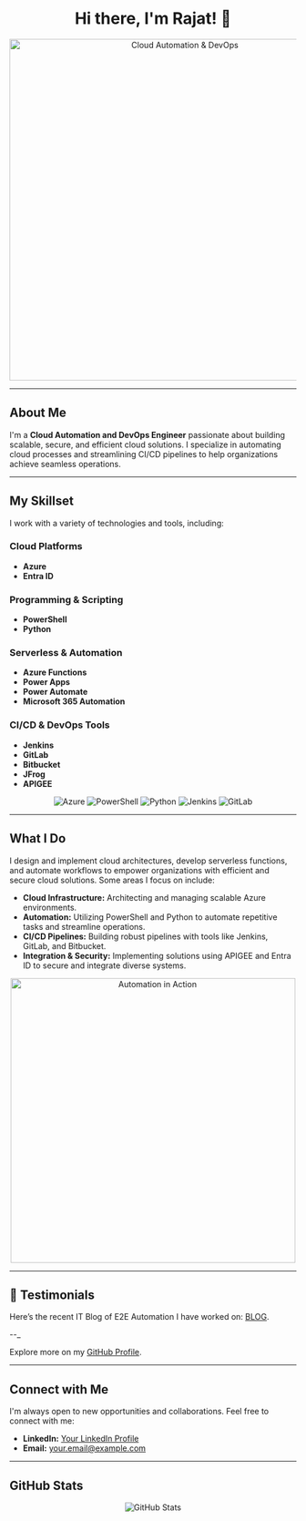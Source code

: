 <!-- Banner Section with an Animated GIF -->
<h1 align="center">Hi there, I'm Rajat! 👋</h1>
<p align="center">
  <img src="https://media.giphy.com/media/qgQUggAC3Pfv687qPC/giphy.gif" alt="Cloud Automation & DevOps" width="600"/>
</p>

---

## About Me

I'm a **Cloud Automation and DevOps Engineer** passionate about building scalable, secure, and efficient cloud solutions. I specialize in automating cloud processes and streamlining CI/CD pipelines to help organizations achieve seamless operations.

---

## My Skillset

I work with a variety of technologies and tools, including:

### Cloud Platforms
- **Azure**
- **Entra ID**

### Programming & Scripting
- **PowerShell**
- **Python**

### Serverless & Automation
- **Azure Functions**
- **Power Apps**
- **Power Automate**
- **Microsoft 365 Automation**

### CI/CD & DevOps Tools
- **Jenkins**
- **GitLab**
- **Bitbucket**
- **JFrog**
- **APIGEE**

<p align="center">
  <!-- Example badges (from Shields.io) -->
  <img src="https://img.shields.io/badge/-Azure-0078D4?style=for-the-badge&logo=microsoftazure&logoColor=white" alt="Azure">
  <img src="https://img.shields.io/badge/PowerShell-5391FE?style=for-the-badge&logo=powershell&logoColor=white" alt="PowerShell">
  <img src="https://img.shields.io/badge/Python-3776AB?style=for-the-badge&logo=python&logoColor=white" alt="Python">
  <img src="https://img.shields.io/badge/-Jenkins-D24939?style=for-the-badge&logo=jenkins&logoColor=white" alt="Jenkins">
  <img src="https://img.shields.io/badge/-GitLab-E24329?style=for-the-badge&logo=gitlab&logoColor=white" alt="GitLab">
</p>

---

## What I Do

I design and implement cloud architectures, develop serverless functions, and automate workflows to empower organizations with efficient and secure cloud solutions. Some areas I focus on include:

- **Cloud Infrastructure:** Architecting and managing scalable Azure environments.
- **Automation:** Utilizing PowerShell and Python to automate repetitive tasks and streamline operations.
- **CI/CD Pipelines:** Building robust pipelines with tools like Jenkins, GitLab, and Bitbucket.
- **Integration & Security:** Implementing solutions using APIGEE and Entra ID to secure and integrate diverse systems.

<p align="center">
  <img src="https://media.giphy.com/media/RbDKaczqWovIugyJmW/giphy.gif" alt="Automation in Action" width="500"/>
</p>

---

## 💬 Testimonials

Here’s the recent IT Blog of E2E Automation I have worked on: [BLOG](https://blogit.michelin.io/cloud-to-cloud-automation-with-servicenow/).


--_

Explore more on my [GitHub Profile](https://github.com/rajat-khonde).

---

## Connect with Me

I'm always open to new opportunities and collaborations. Feel free to connect with me:

- **LinkedIn:** [Your LinkedIn Profile](https://www.linkedin.com/in/rajat-khonde-450b46119/)
- **Email:** [your.email@example.com](mailto:rajatkhonde@gmail.com)

---

## GitHub Stats

<p align="center">
  <img src="https://github-readme-stats.vercel.app/api?username=rajat-khonde&show_icons=true&theme=great-gatsby" alt="GitHub Stats" />
</p>
